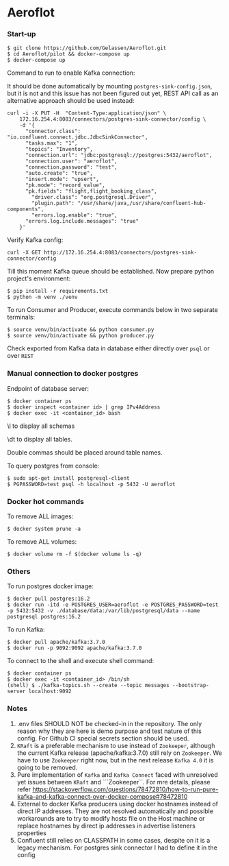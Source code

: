 # Aeroflot

### Start-up
```
$ git clone https://github.com/Gelassen/Aeroflot.git
$ cd Aeroflot/pilot && docker-compose up
$ docker-compose up
```

Command to run to enable Kafka connection:

It should be done automatically by mounting ```postgres-sink-config.json```, but it is not and this issue has not been figured out yet, REST API call as an alternative approach should be used instead:
```
curl -i -X PUT -H  "Content-Type:application/json" \
    172.16.254.4:8083/connectors/postgres-sink-connector/config \
    -d '{
      "connector.class": "io.confluent.connect.jdbc.JdbcSinkConnector",
      "tasks.max": "1",
      "topics": "Inventory",
      "connection.url": "jdbc:postgresql://postgres:5432/aeroflot",
      "connection.user": "aeroflot",
      "connection.password": "test",
      "auto.create": "true",
      "insert.mode": "upsert",
      "pk.mode": "record_value",
      "pk.fields": "flight,flight_booking_class",
	    "driver.class": "org.postgresql.Driver",
	    "plugin.path": "/usr/share/java,/usr/share/confluent-hub-components",
	    "errors.log.enable": "true",
      "errors.log.include.messages": "true"
    }'
```
Verify Kafka config:
```
curl -X GET http://172.16.254.4:8083/connectors/postgres-sink-connector/config
```

Till this moment Kafka queue should be established. Now prepare python project's environment:
```
$ pip install -r requirements.txt
$ python -m venv ./venv
``` 

To run Consumer and Producer, execute commands below in two separate terminals:
```
$ source venv/bin/activate && python consumer.py
$ source venv/bin/activate && python producer.py
```

Check exported from Kafka data in database either directly over ```psql``` or over ```REST```

### Manual connection to docker postgres
Endpoint of database server:
```
$ docker container ps
$ docker inspect <container id> | grep IPv4Address
$ docker exec -it <container_id> bash
```
\l to display all schemas

\dt to display all tables. 

Double commas should be placed around table names.

To query postgres from console:
```
$ sudo apt-get install postgresql-client
$ PGPASSWORD=test psql -h localhost -p 5432 -U aeroflot
```

### Docker hot commands
To remove ALL images:
```
$ docker system prune -a
```
To remove ALL volumes:
```
$ docker volume rm -f $(docker volume ls -q)
```

### Others
To run postgres docker image:
```
$ docker pull postgres:16.2
$ docker run -itd -e POSTGRES_USER=aeroflot -e POSTGRES_PASSWORD=test -p 5432:5432 -v ./database/data:/var/lib/postgresql/data --name postgresql postgres:16.2
```

To run Kafka:
```
$ docker pull apache/kafka:3.7.0
$ docker run -p 9092:9092 apache/kafka:3.7.0
```

To connect to the shell and execute shell command:
```
$ docker container ps 
$ docker exec -it <container_id> /bin/sh
(shell) $ ./kafka-topics.sh --create --topic messages --bootstrap-server localhost:9092
```

### Notes
1. .env files SHOULD NOT be checked-in in the repository. The only reason why they are here is demo purpose and test nature of this config. For Github CI special secrets section should be used.
2. ```KRaft``` is a preferable mechanism to use instead of ```Zookeeper```, although the current Kafka release (apache/kafka:3.7.0) still rely on ```Zookeeper```. We have to use ```Zookeeper``` right now, but in the next release ```Kafka 4.0``` it is going to be removed. 
3. Pure implementation of ```Kafka``` and ```Kafka Connect``` faced with unresolved yet issues between ```KRaft``` and ```Zookeeper``. For mre details, please refer https://stackoverflow.com/questions/78472810/how-to-run-pure-kafka-and-kafka-connect-over-docker-compose#78472810
4. External to docker Kafka producers using docker hostnames instead of direct IP addresses. They are not resolved automatically and possible workarounds are to try to modify hosts file on the Host machine or replace hostnames by direct ip addresses in advertise listeners properties
5. Confluent still relies on CLASSPATH in some cases, despite on it is a legacy mechanism. For postgres sink connector I had to define it in the config